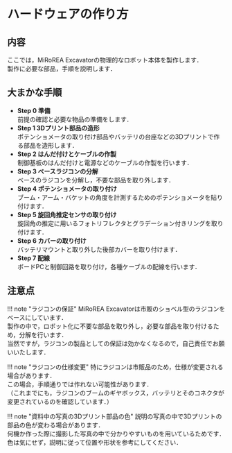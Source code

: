 # ハードウェアの作り方

## 内容

ここでは，MiRoREA Excavatorの物理的なロボット本体を製作します．  
製作に必要な部品，手順を説明します．


## 大まかな手順

- **Step 0 準備**  
    前提の確認と必要な物品の準備をします．
- **Step 1 3Dプリント部品の造形**  
    ポテンショメータの取り付け部品やバッテリの台座などの3Dプリントで作る部品を造形します．
- **Step 2 はんだ付けとケーブルの作製**  
    制御基板のはんだ付けと電源などのケーブルの作製を行います．
- **Step 3 ベースラジコンの分解**  
    ベースのラジコンを分解し，不要な部品を取り外します．
- **Step 4 ポテンショメータの取り付け**  
    ブーム・アーム・バケットの角度を計測するためのポテンショメータを貼り付けます．
- **Step 5 旋回角推定センサの取り付け**  
    旋回角の推定に用いるフォトリフレクタとグラデーション付きリングを取り付けます．
- **Step 6 カバーの取り付け**  
    バッテリマウントと取り外した後部カバーを取り付けます．
- **Step 7 配線**  
    ボードPCと制御回路を取り付け，各種ケーブルの配線を行います．


## 注意点

!!! note "ラジコンの保証"
    MiRoREA Excavatorは市販のショベル型のラジコンをベースにしています．  
    製作の中で，ロボット化に不要な部品を取り外し，必要な部品を取り付けるため，分解を行います．  
    当然ですが，ラジコンの製品としての保証は効かなくなるので，自己責任でお願いいたします．

!!! note "ラジコンの仕様変更"
    特にラジコンは市販品のため，仕様が変更される場合があります．  
    この場合，手順通りでは作れない可能性があります．  
    （これまでにも，ラジコンのブームのギヤボックス，バッテリとそのコネクタが変更されているのを確認しています．）  

!!! note "資料中の写真の3Dプリント部品の色"
    説明の写真の中で3Dプリントの部品の色が変わる場合があります．  
    何機か作った際に撮影した写真の中で分かりやすいものを用いているためです．  
    色は気にせず，説明に従って位置や形状を参考にしてください．  